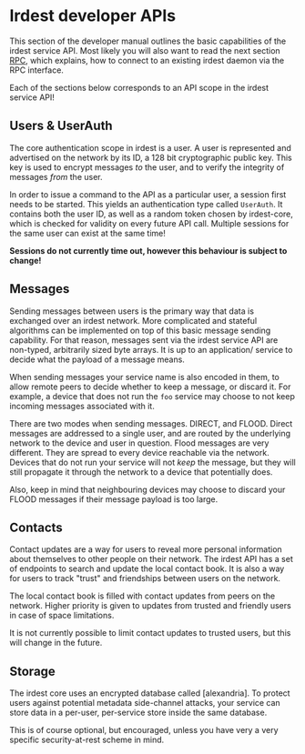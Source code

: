 # Irdest developer APIs

This section of the developer manual outlines the basic capabilities
of the irdest service API.  Most likely you will also want to read the
next section [RPC], which explains, how to connect to an
existing irdest daemon via the RPC interface.

Each of the sections below corresponds to an API scope in the irdest
service API!

[RPC]: ./rpc

## Users & UserAuth

The core authentication scope in irdest is a user.  A user is
represented and advertised on the network by its ID, a 128 bit
cryptographic public key.  This key is used to encrypt messages _to_
the user, and to verify the integrity of messages _from_ the user.

In order to issue a command to the API as a particular user, a session
first needs to be started.  This yields an authentication type called
`UserAuth`.  It contains both the user ID, as well as a random token
chosen by irdest-core, which is checked for validity on every future
API call.  Multiple sessions for the same user can exist at the same
time!

**Sessions do not currently time out, however this behaviour is
subject to change!**


## Messages

Sending messages between users is the primary way that data is
exchanged over an irdest network.  More complicated and stateful
algorithms can be implemented on top of this basic message sending
capability.  For that reason, messages sent via the irdest service API
are non-typed, arbitrarily sized byte arrays.  It is up to an
application/ service to decide what the payload of a message means.

When sending messages your service name is also encoded in them, to
allow remote peers to decide whether to keep a message, or discard it.
For example, a device that does not run the `foo` service may choose
to not keep incoming messages associated with it.

There are two modes when sending messages.  DIRECT, and FLOOD.  Direct
messages are addressed to a single user, and are routed by the
underlying network to the device and user in question.  Flood messages
are very different.  They are spread to every device reachable via the
network.  Devices that do not run your service will not _keep_ the
message, but they will still propagate it through the network to a
device that potentially does.

Also, keep in mind that neighbouring devices may choose to discard
your FLOOD messages if their message payload is too large.


## Contacts

Contact updates are a way for users to reveal more personal
information about themselves to other people on their network.  The
irdest API has a set of endpoints to search and update the local
contact book.  It is also a way for users to track "trust" and
friendships between users on the network.

The local contact book is filled with contact updates from peers on
the network.  Higher priority is given to updates from trusted and
friendly users in case of space limitations.

It is not currently possible to limit contact updates to trusted
users, but this will change in the future.


## Storage

The irdest core uses an encrypted database called [alexandria].  To
protect users against potential metadata side-channel attacks, your
service can store data in a per-user, per-service store inside the
same database.

This is of course optional, but encouraged, unless you have very a
very specific security-at-rest scheme in mind.
